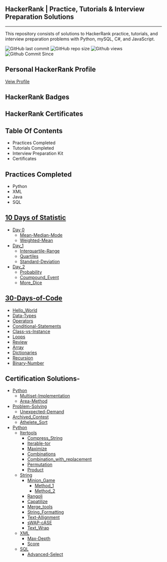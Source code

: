 **HackerRank | Practice, Tutorials & Interview Preparation Solutions**
----------------------------
----------------------------
This repository consists of solutions to HackerRank practice, tutorials, and interview preparation problems with Python, mySQL, C#, and JavaScript.

![GitHub last commit](https://img.shields.io/github/last-commit/sanskritilakhmani/Hackerrank)
![GitHub repo size](https://img.shields.io/github/repo-size/sanskritilakhmani/Hackerrank)
![Github views](https://img.shields.io/badge/View-718-orange)
![Github Commit Since](https://img.shields.io/github/commits-since/Sanskritilakhmani/Hackerrank/3.4.7)

Personal HackerRank Profile
----------------------------
[Veiw Profile](https://www.hackerrank.com/sanskriti_lakhm1?hr_r=1)

HackerRank Badges
--------------------


HackerRank Certificates
------------------------

Table Of Contents
-----------------
* Practices Completed
* Tutorials Completed
* Interview Preparation Kit
* Certificates

Practices Completed
----------------------
* Python
* XML
* Java
* SQL

[10 Days of Statistic](https://github.com/sanskritilakhmani/Hackerrank/tree/main/10_Days_of_Statistics)
----------------------------
* [Day 0](https://github.com/sanskritilakhmani/Hackerrank/tree/main/10_Days_of_Statistics/Day0)
  * [Mean-Median-Mode](https://github.com/sanskritilakhmani/Hackerrank/blob/main/10_Days_of_Statistics/Day0/Mean_Median_Mode.py)
  * [Weighted-Mean](https://github.com/sanskritilakhmani/Hackerrank/blob/main/10_Days_of_Statistics/Day0/Weighted_Mean.py)
* [Day_1](https://github.com/sanskritilakhmani/Hackerrank/tree/main/10_Days_of_Statistics/Day1)
  * [Interquartile-Range](https://github.com/sanskritilakhmani/Hackerrank/blob/main/10_Days_of_Statistics/Day1/Interquartile%20Range.py)
  * [Quartiles](https://github.com/sanskritilakhmani/Hackerrank/blob/main/10_Days_of_Statistics/Day1/Quartiles.py)
  * [Standard-Deviation](https://github.com/sanskritilakhmani/Hackerrank/blob/main/10_Days_of_Statistics/Day1/Standard_Deviation.py)
* [Day_2](https://github.com/sanskritilakhmani/Hackerrank/tree/main/10_Days_of_Statistics/Day2)
	* [Probability](https://github.com/sanskritilakhmani/Hackerrank/blob/main/10_Days_of_Statistics/Day2/Basic_Probability.py)
	*	[Coumpound_Event](https://github.com/sanskritilakhmani/Hackerrank/blob/main/10_Days_of_Statistics/Day2/Compound_Event_Probability.py)
	*	[More_Dice](https://github.com/sanskritilakhmani/Hackerrank/blob/main/10_Days_of_Statistics/Day2/More_Dice.py)

[30-Days-of-Code](https://github.com/sanskritilakhmani/Hackerrank/tree/main/30-Days-of-Code)
---------------------------------------------------
* [Hello_World](https://github.com/sanskritilakhmani/Hackerrank/blob/main/30-Days-of-Code/Day0:_Hello_World)
* [Data-Types](https://github.com/sanskritilakhmani/Hackerrank/blob/main/30-Days-of-Code/Day1:_Data_Types)
* [Operators](https://github.com/sanskritilakhmani/Hackerrank/blob/main/30-Days-of-Code/Day2:_Operators+)
* [Conditional-Statements](https://github.com/sanskritilakhmani/Hackerrank/blob/main/30-Days-of-Code/Day3:_Intro_to_Conditional_Statements.py)
* [Class-vs-Instance](https://github.com/sanskritilakhmani/Hackerrank/blob/main/30-Days-of-Code/Day4:_Class_vs_Instance)
* [Loops](https://github.com/sanskritilakhmani/Hackerrank/blob/main/30-Days-of-Code/Day5:_Loops)
* [Review](https://github.com/sanskritilakhmani/Hackerrank/blob/main/30-Days-of-Code/Day6:_Review)
* [Array](https://github.com/sanskritilakhmani/Hackerrank/blob/main/30-Days-of-Code/Day7:_Arrays)
* [Dictionaries](https://github.com/sanskritilakhmani/Hackerrank/blob/main/30-Days-of-Code/Day8:_Dictionaries_%26_Map)
* [Recursion](https://github.com/sanskritilakhmani/Hackerrank/blob/main/30-Days-of-Code/Day9:_Recursion_3.py)
* [Binary-Number](https://github.com/sanskritilakhmani/Hackerrank/blob/main/30-Days-of-Code/Day10:_Binary_Numbers.py)

Certification Solutions-
--------------------------------
* [Python](https://github.com/sanskritilakhmani/Hackerrank/tree/main/Certification_Test_Python/Basic)
	* [Multiset-Implementation](https://github.com/sanskritilakhmani/Hackerrank/blob/main/Certification_Test_Python/Basic/Multiset_Implementation)
	* [Area-Method](https://github.com/sanskritilakhmani/Hackerrank/blob/main/Certification_Test_Python/Basic/Shape_class_with_area_method)
* [Problem-Solving](https://github.com/sanskritilakhmani/Hackerrank/tree/main/Certification_test_problem_solving/Basic)
	* [Unexpected-Demand](https://github.com/sanskritilakhmani/Hackerrank/blob/main/Certification_test_problem_solving/Basic/Unexpected_Demand)
* [Archived_Contest](https://github.com/sanskritilakhmani/Hackerrank/tree/main/Contest_Archieved/Pythonist)
	* [Athelete_Sort](https://github.com/sanskritilakhmani/Hackerrank/blob/main/Contest_Archieved/Pythonist/Athlete_Sort)
* [Python](https://github.com/sanskritilakhmani/Hackerrank/tree/main/Python)
	* [Itertools](https://github.com/sanskritilakhmani/Hackerrank/tree/main/Python/Itertools)
		* [Compress_String](https://github.com/sanskritilakhmani/Hackerrank/blob/main/Python/Itertools/Compress_the_string.py)
		* [Iterable-tor](https://github.com/sanskritilakhmani/Hackerrank/blob/main/Python/Itertools/Iterables_%26_Iterators.py)
		* [Maximize](https://github.com/sanskritilakhmani/Hackerrank/blob/main/Python/Itertools/Maximize_it.py)
		* [Combinations](https://github.com/sanskritilakhmani/Hackerrank/blob/main/Python/Itertools/itertools.combinations().py)
		* [Combination_with_replacement](https://github.com/sanskritilakhmani/Hackerrank/blob/main/Python/Itertools/itertools.combinations_with_replacement().py)
		* [Permutation](https://github.com/sanskritilakhmani/Hackerrank/blob/main/Python/Itertools/itertools.permutations().py)
		* [Product](https://github.com/sanskritilakhmani/Hackerrank/blob/main/Python/Itertools/itertools.product().py)
	* [String](https://github.com/sanskritilakhmani/Hackerrank/tree/main/Python/String)
		* [Minion_Game](https://github.com/sanskritilakhmani/Hackerrank/tree/main/Python/String/The%20Minion%20Game)
			* [Method_1](https://github.com/sanskritilakhmani/Hackerrank/blob/main/Python/String/The%20Minion%20Game/Python2.py)
			* [Method_2](https://github.com/sanskritilakhmani/Hackerrank/blob/main/Python/String/The%20Minion%20Game/Python3.py)
		* [Rangoli](https://github.com/sanskritilakhmani/Hackerrank/blob/main/Python/String/Alphabet_rangoli.py)
		* [Capatilize](https://github.com/sanskritilakhmani/Hackerrank/blob/main/Python/String/Capatilize.py)
		* [Merge_tools](https://github.com/sanskritilakhmani/Hackerrank/blob/main/Python/String/Merge_the_tools.py)
		* [String_Formatting](https://github.com/sanskritilakhmani/Hackerrank/blob/main/Python/String/String_Formatting.py)
		* [Text-Allignment](https://github.com/sanskritilakhmani/Hackerrank/blob/main/Python/String/Text_Allignment.py)
		* [sWAP-cASE](https://github.com/sanskritilakhmani/Hackerrank/blob/main/Python/String/sWAP_cASE.py)
		* [Text_Wrap](https://github.com/sanskritilakhmani/Hackerrank/blob/main/Python/String/Text_Wrap.py)
	* [XML](https://github.com/sanskritilakhmani/Hackerrank/tree/main/Python/XML)
		* [Max-Depth](https://github.com/sanskritilakhmani/Hackerrank/blob/main/Python/XML/XML2%20-%20Find%20the%20Maximum%20Depth.xml)
		* [Score](https://github.com/sanskritilakhmani/Hackerrank/blob/main/Python/XML/xml_1:Find_the%20_score.xml)
	* [SQL](https://github.com/sanskritilakhmani/Hackerrank/tree/main/SQL)
		* [Advanced-Select](https://github.com/sanskritilakhmani/Hackerrank/tree/main/SQL/Advanced_Select)	







